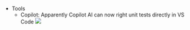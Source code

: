   * Tools
    * Copilot: Apparently Copilot AI can now right unit tests directly in VS Code ![](https://twitter.com/dabit3/status/1611002114439798785)